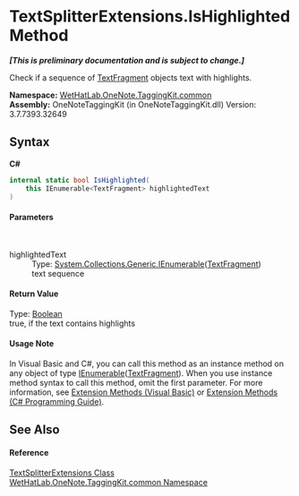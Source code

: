 # TextSplitterExtensions.IsHighlighted Method 
 _**\[This is preliminary documentation and is subject to change.\]**_

Check if a sequence of <a href="f320e495-7b74-f8c1-98f7-e408d87aac42.md">TextFragment</a> objects text with highlights.

**Namespace:**&nbsp;<a href="bcdbab9c-63d1-48a4-6937-af53fb8d9a55.md">WetHatLab.OneNote.TaggingKit.common</a><br />**Assembly:**&nbsp;OneNoteTaggingKit (in OneNoteTaggingKit.dll) Version: 3.7.7393.32649

## Syntax

**C#**<br />
``` C#
internal static bool IsHighlighted(
	this IEnumerable<TextFragment> highlightedText
)
```


#### Parameters
&nbsp;<dl><dt>highlightedText</dt><dd>Type: <a href="http://msdn2.microsoft.com/en-us/library/9eekhta0" target="_blank">System.Collections.Generic.IEnumerable</a>(<a href="f320e495-7b74-f8c1-98f7-e408d87aac42.md">TextFragment</a>)<br />text sequence</dd></dl>

#### Return Value
Type: <a href="http://msdn2.microsoft.com/en-us/library/a28wyd50" target="_blank">Boolean</a><br />true, if the text contains highlights

#### Usage Note
In Visual Basic and C#, you can call this method as an instance method on any object of type <a href="http://msdn2.microsoft.com/en-us/library/9eekhta0" target="_blank">IEnumerable</a>(<a href="f320e495-7b74-f8c1-98f7-e408d87aac42.md">TextFragment</a>). When you use instance method syntax to call this method, omit the first parameter. For more information, see <a href="http://msdn.microsoft.com/en-us/library/bb384936.aspx">Extension Methods (Visual Basic)</a> or <a href="http://msdn.microsoft.com/en-us/library/bb383977.aspx">Extension Methods (C# Programming Guide)</a>.

## See Also


#### Reference
<a href="d0dae531-f1bb-9717-feea-1a4da575b47e.md">TextSplitterExtensions Class</a><br /><a href="bcdbab9c-63d1-48a4-6937-af53fb8d9a55.md">WetHatLab.OneNote.TaggingKit.common Namespace</a><br />